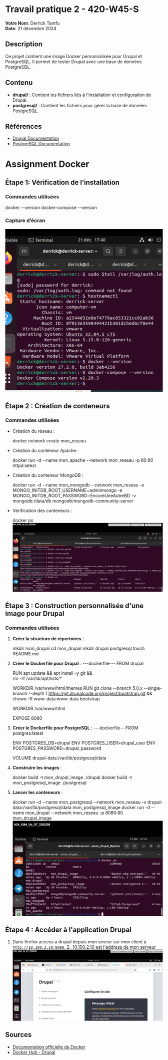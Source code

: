 # Travail pratique 2 - 420-W45-S

 
**Votre Nom**: Derrick Tamfu  
**Date**: 21 décembre 2024  

## Description
   Ce projet contient une image Docker personnalisée pour Drupal et PostgreSQL. 
   Il permet de tester Drupal avec une base de données PostgreSQL.

## Contenu
- **drupal/** : Contient les fichiers liés à l'installation et configuration de Drupal.
- **postgresql/** : Contient les fichiers pour gérer la base de données PostgreSQL.

## Références
- [Drupal Documentation](https://www.drupal.org/documentation)
- [PostgreSQL Documentation](https://www.postgresql.org/docs/)
# Assignment Docker

## Étape 1: Vérification de l’installation

### Commandes utilisées
  docker --version
  docker-compose --version
  

### Capture d’écran
![Vérification de l’installation Docker](TP2Rep/version_Docker.PNG)

## Étape 2 : Création de conteneurs

### Commandes utilisées
- Création du réseau :

  docker network create mon_reseau
  
- Création du conteneur Apache :
  
  docker run -d --name mon_apache --network mon_reseau -p 80:80 httpd:latest
 
- Création du conteneur MongoDB :

  docker run -d --name mon_mongodb --network mon_reseau -e MONGO_INITDB_ROOT_USERNAME=adminmongo -e MONGO_INITDB_ROOT_PASSWORD=EncoreUneAutreBD -v mongodb:/data/db mongodb/mongodb-community-server

- Vérification des conteneurs :
 
  docker ps
![Vérification des  conteneurs](TP2Rep/conteneurmongo_apache.PNG)

## Étape 3 : Construction personnalisée d'une image pour Drupal

### Commandes utilisées
1. **Créer la structure de répertoires** :
   
   mkdir mon_drupal
   cd mon_drupal
   mkdir drupal postgresql
   touch README.md
   

2. **Créer le Dockerfile pour Drupal** :
   ---dockerfile---
   FROM drupal

   RUN apt update && apt install -y git && \
       rm -rf /var/lib/apt/lists/*

   WORKDIR /var/www/html/themes
RUN git clone --branch 5.0.x --single-branch --depth 1 https://git.drupalcode.org/project/bootstrap.git && \
       chown -R www-data:www-data bootstrap

   WORKDIR /var/www/html

   EXPOSE 8080
   

3. **Créer le Dockerfile pour PostgreSQL** :
   ---dockerfile--
   FROM postgres:latest

   ENV POSTGRES_DB=drupal
   ENV POSTGRES_USER=drupal_user
   ENV POSTGRES_PASSWORD=drupal_password

   VOLUME drupal-data:/var/lib/postgresql/data
   

4. **Construire les images** :

   docker build -t mon_drupal_image ./drupal
   docker build -t mon_postgresql_image ./postgresql
  
   
5. **Lancer les conteneurs** :
 
   docker run -d --name mon_postgresql --network mon_reseau -v drupal-data:/var/lib/postgresql/data mon_postgresql_image
   docker run -d --name mon_drupal --network mon_reseau -p 8080:80 mon_drupal_image
![Validations des conteneurs en marche](TP2Rep/containeurs.PNG)

## Étape 4 : Accéder à l'application Drupal

1. Dans firefox  access a drupal depuis mon seveur sur mon client  à `http://10.100.2.10:8080`.
2.-10.100.2.10 est l'address de mon serveur 
![Vérificatione et validation de l'Access a drupal depuis mon serveur sur mon client](TP2Rep/preuve_installation_config_drupal_postgresql.PNG)

## Sources
- [Documentation officielle de Docker](https://docs.docker.com/)
- [Docker Hub - Drupal](https://hub.docker.com/_/drupal)
